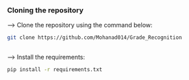 ### Cloning the repository

--> Clone the repository using the command below:
```bash
git clone https://github.com/Mohanad014/Grade_Recognition
  
```  
 
--> Install the requirements:
```bash 
pip install -r requirements.txt 

```
